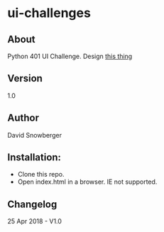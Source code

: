 # ui-challenges

## About
Python 401 UI Challenge. Design [this thing](https://github.com/codefellows/seattle-python-401d8/blob/master/28-model-relationships/assets/elevator.png)

## Version
1.0

## Author
David Snowberger

## Installation:
- Clone this repo.
- Open index.html in a browser. IE not supported.

## Changelog
25 Apr 2018 - V1.0

